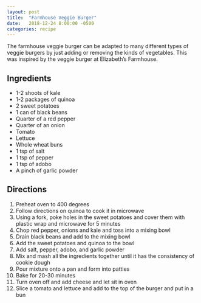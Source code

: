 ```yaml
---
layout: post
title:  "Farmhouse Veggie Burger"
date:   2018-12-24 8:00:00 -0500
categories: recipe
---
```


The farmhouse veggie burger can be adapted to many different types of veggie burgers by just adding or removing the kinds of vegetables. This was inspired by the veggie burger at Elizabeth’s Farmhouse.

## Ingredients
- 1-2 shoots of kale
- 1-2 packages of quinoa
- 2 sweet potatoes
- 1 can of black beans
- Quarter of a red pepper
- Quarter of an onion
- Tomato
- Lettuce
- Whole wheat buns
- 1 tsp of salt
- 1 tsp of pepper
- 1 tsp of adobo
- A pinch of garlic powder

## Directions
1. Preheat oven to 400 degrees
2. Follow directions on quinoa to cook it in microwave
3. Using a fork, poke holes in the sweet potatoes and cover them with plastic wrap and microwave for 5 minutes
4. Chop red pepper, onions and kale and toss into a mixing bowl
5. Drain black beans and add to the mixing bowl
6. Add the sweet potatoes and quinoa to the bowl
7. Add salt, pepper, adobo, and garlic powder
8. Mix and mash all the ingredients together until it has the consistency of cookie dough
9. Pour mixture onto a pan and form into patties
10. Bake for 20-30 minutes
11. Turn oven off and add cheese and let sit in oven
12. Slice a tomato and lettuce and add to the top of the burger and put in a bun